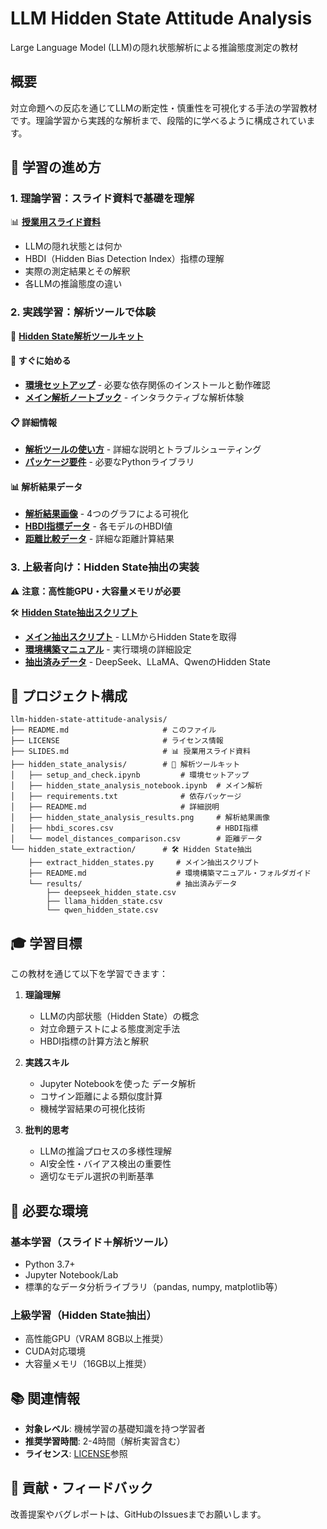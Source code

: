 # LLM Hidden State Attitude Analysis

Large Language Model (LLM)の隠れ状態解析による推論態度測定の教材

## 概要
対立命題への反応を通じてLLMの断定性・慎重性を可視化する手法の学習教材です。理論学習から実践的な解析まで、段階的に学べるように構成されています。

## 🎯 学習の進め方

### 1. 理論学習：スライド資料で基礎を理解
📊 **[授業用スライド資料](SLIDES.md)**
- LLMの隠れ状態とは何か
- HBDI（Hidden Bias Detection Index）指標の理解
- 実際の測定結果とその解釈
- 各LLMの推論態度の違い

### 2. 実践学習：解析ツールで体験
🔬 **[Hidden State解析ツールキット](hidden_state_analysis/)**

#### 🚀 すぐに始める
- **[環境セットアップ](hidden_state_analysis/setup_and_check.ipynb)** - 必要な依存関係のインストールと動作確認
- **[メイン解析ノートブック](hidden_state_analysis/hidden_state_analysis_notebook.ipynb)** - インタラクティブな解析体験

#### 📋 詳細情報
- **[解析ツールの使い方](hidden_state_analysis/README.md)** - 詳細な説明とトラブルシューティング
- **[パッケージ要件](hidden_state_analysis/requirements.txt)** - 必要なPythonライブラリ

#### 📊 解析結果データ
- **[解析結果画像](hidden_state_analysis/hidden_state_analysis_results.png)** - 4つのグラフによる可視化
- **[HBDI指標データ](hidden_state_analysis/hbdi_scores.csv)** - 各モデルのHBDI値
- **[距離比較データ](hidden_state_analysis/model_distances_comparison.csv)** - 詳細な距離計算結果

### 3. 上級者向け：Hidden State抽出の実装
⚠️ **注意：高性能GPU・大容量メモリが必要**

🛠️ **[Hidden State抽出スクリプト](hidden_state_extraction/)**
- **[メイン抽出スクリプト](hidden_state_extraction/extract_hidden_states.py)** - LLMからHidden Stateを取得
- **[環境構築マニュアル](hidden_state_extraction/README.md)** - 実行環境の詳細設定
- **[抽出済みデータ](hidden_state_extraction/results/)** - DeepSeek、LLaMA、QwenのHidden State

## 📁 プロジェクト構成

```
llm-hidden-state-attitude-analysis/
├── README.md                     # このファイル
├── LICENSE                       # ライセンス情報
├── SLIDES.md                     # 📊 授業用スライド資料
├── hidden_state_analysis/        # 🔬 解析ツールキット
│   ├── setup_and_check.ipynb         # 環境セットアップ
│   ├── hidden_state_analysis_notebook.ipynb  # メイン解析
│   ├── requirements.txt              # 依存パッケージ
│   ├── README.md                     # 詳細説明
│   ├── hidden_state_analysis_results.png     # 解析結果画像
│   ├── hbdi_scores.csv                       # HBDI指標
│   └── model_distances_comparison.csv        # 距離データ
└── hidden_state_extraction/      # 🛠️ Hidden State抽出
    ├── extract_hidden_states.py     # メイン抽出スクリプト
    ├── README.md                    # 環境構築マニュアル・フォルダガイド
    └── results/                     # 抽出済みデータ
        ├── deepseek_hidden_state.csv
        ├── llama_hidden_state.csv
        └── qwen_hidden_state.csv
```

## 🎓 学習目標

この教材を通じて以下を学習できます：

1. **理論理解**
   - LLMの内部状態（Hidden State）の概念
   - 対立命題テストによる態度測定手法
   - HBDI指標の計算方法と解釈

2. **実践スキル**
   - Jupyter Notebookを使った データ解析
   - コサイン距離による類似度計算
   - 機械学習結果の可視化技術

3. **批判的思考**
   - LLMの推論プロセスの多様性理解
   - AI安全性・バイアス検出の重要性
   - 適切なモデル選択の判断基準

## 🔧 必要な環境

### 基本学習（スライド＋解析ツール）
- Python 3.7+
- Jupyter Notebook/Lab
- 標準的なデータ分析ライブラリ（pandas, numpy, matplotlib等）

### 上級学習（Hidden State抽出）
- 高性能GPU（VRAM 8GB以上推奨）
- CUDA対応環境
- 大容量メモリ（16GB以上推奨）

## 📚 関連情報

- **対象レベル**: 機械学習の基礎知識を持つ学習者
- **推奨学習時間**: 2-4時間（解析実習含む）
- **ライセンス**: [LICENSE](LICENSE)参照

## 🤝 貢献・フィードバック

改善提案やバグレポートは、GitHubのIssuesまでお願いします。
